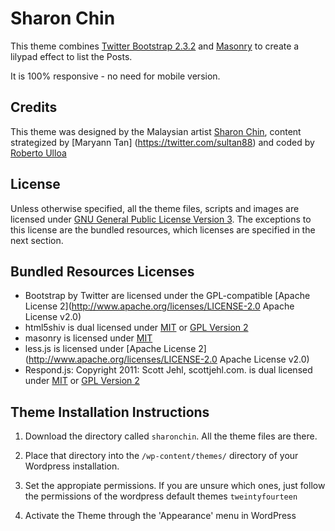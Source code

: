 Sharon Chin
===========

This theme combines [Twitter Bootstrap 2.3.2](http://getbootstrap.com/2.3.2/)
and [Masonry](http://masonry.desandro.com/) to create a lilypad effect to list
the Posts.

It is 100% responsive - no need for mobile version.



Credits
-------

This theme was designed by the Malaysian artist 
[Sharon Chin](http://www.sharonchin.com), content strategized by [Maryann Tan] 
(https://twitter.com/sultan88) and coded by 
[Roberto Ulloa](http://robertour.com)



License
-------

Unless otherwise specified, all the theme files, scripts and images are licensed
under [GNU General Public License Version 3](http://www.gnu.org/copyleft/gpl.html). 
The exceptions to this license are the bundled resources, which licenses are 
specified in the next section.




Bundled Resources Licenses
--------------------------

* Bootstrap by Twitter are licensed under the GPL-compatible 
[Apache License 2](http://www.apache.org/licenses/LICENSE-2.0 Apache License v2.0)
* html5shiv is dual licensed under 
[MIT](http://opensource.org/licenses/mit-license.php) or 
[GPL Version 2](http://www.gnu.org/licenses/gpl-2.0.html)
* masonry is licensed under [MIT](http://desandro.mit-license.org/)
* less.js is licensed under 
[Apache License 2](http://www.apache.org/licenses/LICENSE-2.0 Apache License v2.0)
* Respond.js: Copyright 2011: Scott Jehl, scottjehl.com. is dual licensed under 
[MIT](http://opensource.org/licenses/mit-license.php) or 
[GPL Version 2](http://www.gnu.org/licenses/gpl-2.0.html)




Theme Installation Instructions
-------------------------------

1.  Download the directory called `sharonchin`. All the theme files are there.

2.  Place that directory into the `/wp-content/themes/` directory of your 
Wordpress installation.

3.  Set the appropiate permissions. If you are unsure which ones, just follow
the permissions of the wordpress default themes `tweintyfourteen`

4.  Activate the Theme through the 'Appearance' menu in WordPress

